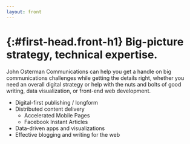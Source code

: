 ```yaml
---
layout: front
---
```


{:#first-head.front-h1}
Big-picture strategy, technical expertise.
==========================================

John Osterman Communications can help you get a handle on big communications challenges while getting the details right, whether you need an overall digital strategy or help with the nuts and bolts of good writing, data visualization, or front-end web development.

- Digital-first publishing / longform
- Distributed content delivery
  - Accelerated Mobile Pages
  - Facebook Instant Articles
- Data-driven apps and visualizations
- Effective blogging and writing for the web